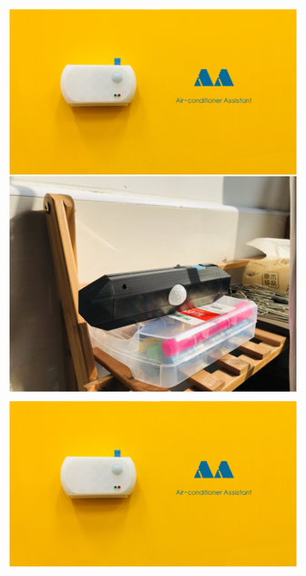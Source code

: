 <img src="/smartAC.jpg" alt="Alt text" title="Optional title">
<img src="/smartAC2.jpg" alt="Alt text" title="Optional title">

![alt text](https://github.com/AnthonyChen0921/SmartAC/blob/main/smartAC.jpg)
